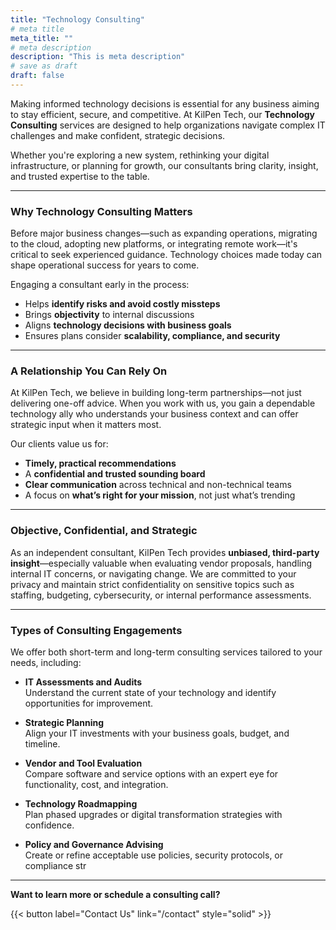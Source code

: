 ```yaml
---
title: "Technology Consulting"
# meta title
meta_title: ""
# meta description
description: "This is meta description"
# save as draft
draft: false
---
```


Making informed technology decisions is essential for any business aiming to stay efficient, secure, and competitive. At KilPen Tech, our **Technology Consulting** services are designed to help organizations navigate complex IT challenges and make confident, strategic decisions.

Whether you're exploring a new system, rethinking your digital infrastructure, or planning for growth, our consultants bring clarity, insight, and trusted expertise to the table.

---
### Why Technology Consulting Matters

Before major business changes—such as expanding operations, migrating to the cloud, adopting new platforms, or integrating remote work—it's critical to seek experienced guidance. Technology choices made today can shape operational success for years to come.

Engaging a consultant early in the process:

- Helps **identify risks and avoid costly missteps**
- Brings **objectivity** to internal discussions
- Aligns **technology decisions with business goals**
- Ensures plans consider **scalability, compliance, and security**

---
### A Relationship You Can Rely On

At KilPen Tech, we believe in building long-term partnerships—not just delivering one-off advice. When you work with us, you gain a dependable technology ally who understands your business context and can offer strategic input when it matters most.

Our clients value us for:

- **Timely, practical recommendations**
- A **confidential and trusted sounding board**
- **Clear communication** across technical and non-technical teams
- A focus on **what’s right for your mission**, not just what’s trending

---
### Objective, Confidential, and Strategic

As an independent consultant, KilPen Tech provides **unbiased, third-party insight**—especially valuable when evaluating vendor proposals, handling internal IT concerns, or navigating change. We are committed to your privacy and maintain strict confidentiality on sensitive topics such as staffing, budgeting, cybersecurity, or internal performance assessments.

---
### Types of Consulting Engagements

We offer both short-term and long-term consulting services tailored to your needs, including:

- **IT Assessments and Audits**  
  Understand the current state of your technology and identify opportunities for improvement.

- **Strategic Planning**  
  Align your IT investments with your business goals, budget, and timeline.

- **Vendor and Tool Evaluation**  
  Compare software and service options with an expert eye for functionality, cost, and integration.

- **Technology Roadmapping**  
  Plan phased upgrades or digital transformation strategies with confidence.

- **Policy and Governance Advising**  
  Create or refine acceptable use policies, security protocols, or compliance str

---
**Want to learn more or schedule a consulting call?**

{{< button label="Contact Us" link="/contact" style="solid" >}}